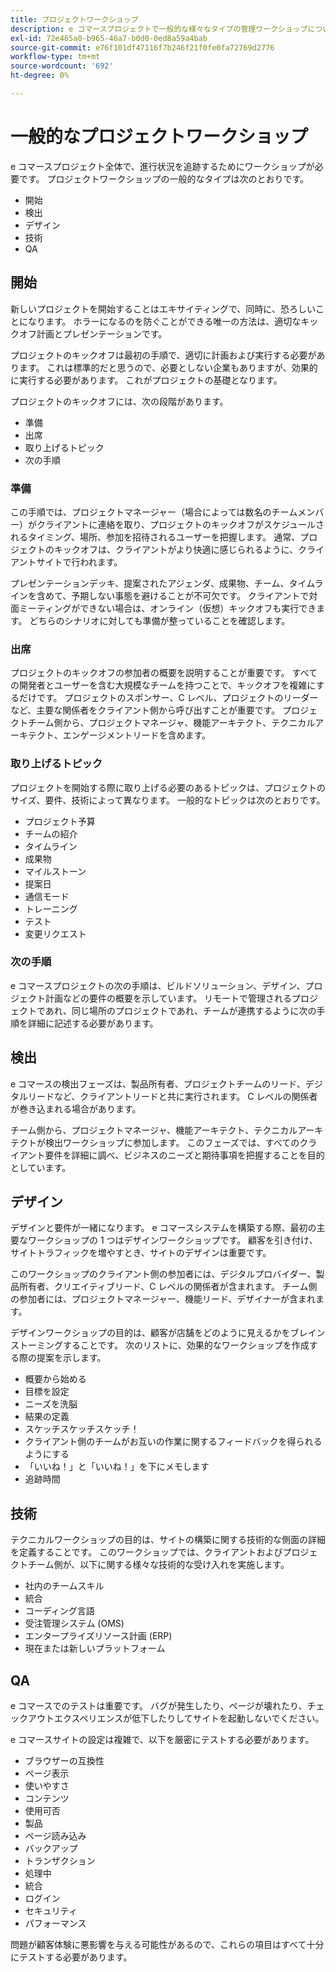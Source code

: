 ```yaml
---
title: プロジェクトワークショップ
description: e コマースプロジェクトで一般的な様々なタイプの管理ワークショップについて説明します。
exl-id: 72e465a0-b965-46a7-b0d0-0ed8a59a4bab
source-git-commit: e76f101df47116f7b246f21f0fe0fa72769d2776
workflow-type: tm+mt
source-wordcount: '692'
ht-degree: 0%

---
```


# 一般的なプロジェクトワークショップ

e コマースプロジェクト全体で、進行状況を追跡するためにワークショップが必要です。 プロジェクトワークショップの一般的なタイプは次のとおりです。

- 開始
- 検出
- デザイン
- 技術
- QA

## 開始

新しいプロジェクトを開始することはエキサイティングで、同時に、恐ろしいことになります。 ホラーになるのを防ぐことができる唯一の方法は、適切なキックオフ計画とプレゼンテーションです。

プロジェクトのキックオフは最初の手順で、適切に計画および実行する必要があります。 これは標準的だと思うので、必要としない企業もありますが、効果的に実行する必要があります。 これがプロジェクトの基礎となります。

プロジェクトのキックオフには、次の段階があります。

- 準備
- 出席
- 取り上げるトピック
- 次の手順

### 準備

この手順では、プロジェクトマネージャー（場合によっては数名のチームメンバー）がクライアントに連絡を取り、プロジェクトのキックオフがスケジュールされるタイミング、場所、参加を招待されるユーザーを把握します。 通常、プロジェクトのキックオフは、クライアントがより快適に感じられるように、クライアントサイトで行われます。

プレゼンテーションデッキ、提案されたアジェンダ、成果物、チーム、タイムラインを含めて、予期しない事態を避けることが不可欠です。 クライアントで対面ミーティングができない場合は、オンライン（仮想）キックオフも実行できます。 どちらのシナリオに対しても準備が整っていることを確認します。

### 出席

プロジェクトのキックオフの参加者の概要を説明することが重要です。 すべての開発者とユーザーを含む大規模なチームを持つことで、キックオフを複雑にするだけです。 プロジェクトのスポンサー、C レベル、プロジェクトのリーダーなど、主要な関係者をクライアント側から呼び出すことが重要です。 プロジェクトチーム側から、プロジェクトマネージャ、機能アーキテクト、テクニカルアーキテクト、エンゲージメントリードを含めます。

### 取り上げるトピック

プロジェクトを開始する際に取り上げる必要のあるトピックは、プロジェクトのサイズ、要件、技術によって異なります。 一般的なトピックは次のとおりです。

- プロジェクト予算
- チームの紹介
- タイムライン
- 成果物
- マイルストーン
- 提案日
- 通信モード
- トレーニング
- テスト
- 変更リクエスト

### 次の手順

e コマースプロジェクトの次の手順は、ビルドソリューション、デザイン、プロジェクト計画などの要件の概要を示しています。 リモートで管理されるプロジェクトであれ、同じ場所のプロジェクトであれ、チームが連携するように次の手順を詳細に記述する必要があります。

## 検出

e コマースの検出フェーズは、製品所有者、プロジェクトチームのリード、デジタルリードなど、クライアントリードと共に実行されます。 C レベルの関係者が巻き込まれる場合があります。

チーム側から、プロジェクトマネージャ、機能アーキテクト、テクニカルアーキテクトが検出ワークショップに参加します。 このフェーズでは、すべてのクライアント要件を詳細に調べ、ビジネスのニーズと期待事項を把握することを目的としています。

## デザイン

デザインと要件が一緒になります。 e コマースシステムを構築する際、最初の主要なワークショップの 1 つはデザインワークショップです。 顧客を引き付け、サイトトラフィックを増やすとき、サイトのデザインは重要です。

このワークショップのクライアント側の参加者には、デジタルプロバイダー、製品所有者、クリエイティブリード、C レベルの関係者が含まれます。 チーム側の参加者には、プロジェクトマネージャー、機能リード、デザイナーが含まれます。

デザインワークショップの目的は、顧客が店舗をどのように見えるかをブレインストーミングすることです。 次のリストに、効果的なワークショップを作成する際の提案を示します。

- 概要から始める
- 目標を設定
- ニーズを洗脳
- 結果の定義
- スケッチスケッチスケッチ！
- クライアント側のチームがお互いの作業に関するフィードバックを得られるようにする
- 「いいね！」と「いいね！」を下にメモします
- 追跡時間

## 技術

テクニカルワークショップの目的は、サイトの構築に関する技術的な側面の詳細を定義することです。 このワークショップでは、クライアントおよびプロジェクトチーム側が、以下に関する様々な技術的な受け入れを実施します。

- 社内のチームスキル
- 統合
- コーディング言語
- 受注管理システム (OMS)
- エンタープライズリソース計画 (ERP)
- 現在または新しいプラットフォーム

## QA

e コマースでのテストは重要です。 バグが発生したり、ページが壊れたり、チェックアウトエクスペリエンスが低下したりしてサイトを起動しないでください。

e コマースサイトの設定は複雑で、以下を厳密にテストする必要があります。

- ブラウザーの互換性
- ページ表示
- 使いやすさ
- コンテンツ
- 使用可否
- 製品
- ページ読み込み
- バックアップ
- トランザクション
- 処理中
- 統合
- ログイン
- セキュリティ
- パフォーマンス

問題が顧客体験に悪影響を与える可能性があるので、これらの項目はすべて十分にテストする必要があります。
